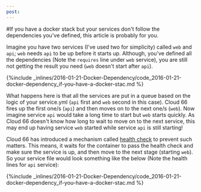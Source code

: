 ```yaml
---
post: 
---
```


#If you have a docker stack but your services don't follow the dependencies you've defined, this article is probably for you.

Imagine you have two services (I've used two for simplicity) called `web` and `api`; `web` needs `api` to be up before it starts up. Although, you've defined all the dependencies (Note the `requires` line under `web` service), you are still not getting the result you need (`web` doesn't start after `api`).



{%include _inlines/2016-01-21-Docker-Dependency/code_2016-01-21-docker-dependency_if-you-have-a-docker-stac.md %}



  What happens here is that all the services are put in a queue based on the logic of your service.yml (`api` first and `web` second in this case). Cloud 66 fires up the first one/s (`api`) and then moves on to the next one/s (`web`). Now imagine service `api` would take a long time to start but `web` starts quickly. As Cloud 66 doesn't know how long to wait to move on to the next service, this may end up having service `web` started while service `api` is still starting!

  Cloud 66 has introduced a mechanism called [health check](http://help.cloud66.com/managing-your-stack/service-life-cycle-management#health) to prevent such matters. This means, it waits for the container to pass the health check and make sure the service is up, and then move to the next stage (starting `web`). So your service file would look something like the below (Note the health lines for `api` service):



{%include _inlines/2016-01-21-Docker-Dependency/code_2016-01-21-docker-dependency_if-you-have-a-docker-stac.md %}


